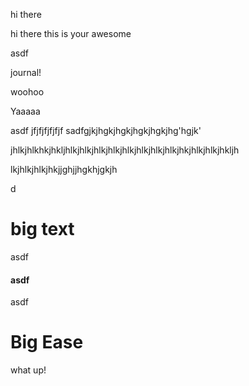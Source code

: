 hi there

hi there this is your awesome&#x20;

asdf

journal!

woohoo

Yaaaaa

asdf jfjfjfjfjfjf sadfgjkjhgkjhgkjhgkjhgkjhg'hgjk'



jhlkjhlkhkjhkljhlkjhlkjhlkjhlkjhlkjhlkjhlkjhlkjhkjhlkjhlkjhkljh

lkjhlkjhlkjhkjjghjjhgkhjgkjh

d

# big text

asdf

#### asdf

asdf

# Big Ease

what up!